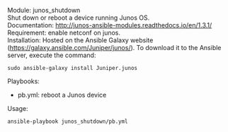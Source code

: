Module: junos_shutdown  
Shut down or reboot a device running Junos OS.  
Documentation: http://junos-ansible-modules.readthedocs.io/en/1.3.1/  
Requirement: enable netconf on junos.  
Installation: Hosted on the Ansible Galaxy website (https://galaxy.ansible.com/Juniper/junos/). To download it to the Ansible server, execute the command:   
```
sudo ansible-galaxy install Juniper.junos  
```


Playbooks:  
- pb.yml: reboot a Junos device

Usage:  
```
ansible-playbook junos_shutdown/pb.yml
```

